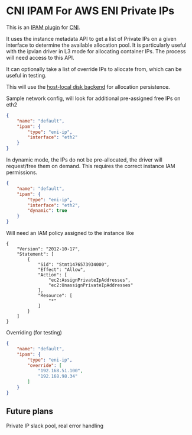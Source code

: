 # CNI IPAM For AWS ENI Private IPs

This is an [IPAM plugin](https://github.com/containernetworking/cni/blob/master/SPEC.md#ip-allocation) for [CNI](https://github.com/containernetworking/cni).

It uses the instance metadata API to get a list of Private IPs on a given
interface to determine the available allocation pool. It is particularly useful
with the ipvlan driver in L3 mode for allocating container IPs. The process will
need access to this API.

It can optionally take a list of override IPs to allocate from, which can be
useful in testing.

This will use the [host-local disk backend](https://github.com/containernetworking/cni/tree/master/plugins/ipam/host-local) for allocation persistence.

Sample network config, will look for additional pre-assigned free IPs on eth2

```json
{
    "name": "default",
    "ipam": {
        "type": "eni-ip",
        "interface": "eth2"
    }
}
```

In dynamic mode, the IPs do not be pre-allocated, the driver will request/free them on demand. This requires the correct instance IAM permissions.

```json
{
    "name": "default",
    "ipam": {
        "type": "eni-ip",
        "interface": "eth2",
        "dynamic": true
    }
}
```

Will need an IAM policy assigned to the instance like

```
{
    "Version": "2012-10-17",
    "Statement": [
        {
            "Sid": "Stmt1476573934000",
            "Effect": "Allow",
            "Action": [
                "ec2:AssignPrivateIpAddresses",
                "ec2:UnassignPrivateIpAddresses"
            ],
            "Resource": [
                "*"
            ]
        }
    ]
}
```



Overriding (for testing)

```json
{
    "name": "default",
    "ipam": {
        "type": "eni-ip",
        "override": [
            "192.168.51.100",
            "192.168.98.34"
        ]
    }
}
```

## Future plans

Private IP slack pool, real error handling
